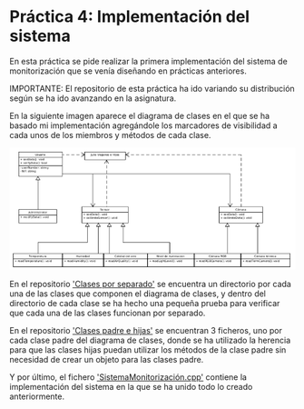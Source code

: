 ﻿# Práctica 4: Implementación del sistema

En esta práctica se pide realizar la primera implementación del sistema de monitorización que se venía diseñando en prácticas anteriores.

IMPORTANTE: El repositorio de esta práctica ha ido variando su distribución según se ha ido avanzando en la asignatura.

En la siguiente imagen aparece el diagrama de clases en el que se ha basado mi implementación agregándole los marcadores de visibilidad a cada unos de los miembros y métodos de cada clase.

<p align="center">
  <img src="https://github.com/aleon2020/DS_2022-2023/blob/main/Pr%C3%A1cticas/Pr%C3%A1ctica%204:%20Implementaci%C3%B3n%20del%20sistema/src/diagramadeclases.png?raw=true">
</p>

En el repositorio ['Clases por separado'](https://github.com/aleon2020/DS_2022-2023/tree/main/Pr%C3%A1cticas/Pr%C3%A1ctica%204%3A%20Implementaci%C3%B3n%20del%20sistema/src/Clases%20por%20separado) se encuentra un directorio por cada una de las clases que componen el diagrama de clases, y dentro del directorio de cada clase se ha hecho una pequeña prueba para verificar que cada una de las clases funcionan por separado.

En el repositorio ['Clases padre e hijas'](https://github.com/aleon2020/DS_2022-2023/tree/main/Pr%C3%A1cticas/Pr%C3%A1ctica%204%3A%20Implementaci%C3%B3n%20del%20sistema/src/Clases%20padre%20e%20hijas) se encuentran 3 ficheros, uno por cada clase padre del diagrama de clases, donde se ha utilizado la herencia para que las clases hijas puedan utilizar los métodos de la clase padre sin necesidad de crear un objeto para las clases padre.

Y por último, el fichero ['SistemaMonitorización.cpp'](https://github.com/aleon2020/DS_2022-2023/blob/main/Pr%C3%A1cticas/Pr%C3%A1ctica%204%3A%20Implementaci%C3%B3n%20del%20sistema/src/SistemaMonitorizacion.cpp) contiene la implementación del sistema en la que se ha unido todo lo creado anteriormente.
